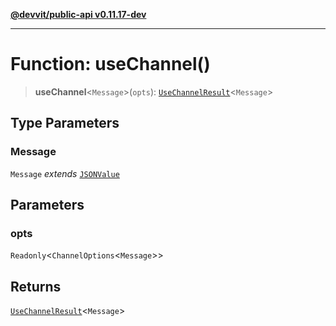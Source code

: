 [**@devvit/public-api v0.11.17-dev**](../README.md)

---

# Function: useChannel()

> **useChannel**\<`Message`\>(`opts`): [`UseChannelResult`](../type-aliases/UseChannelResult.md)\<`Message`\>

## Type Parameters

### Message

`Message` _extends_ [`JSONValue`](../type-aliases/JSONValue.md)

## Parameters

### opts

`Readonly`\<`ChannelOptions`\<`Message`\>\>

## Returns

[`UseChannelResult`](../type-aliases/UseChannelResult.md)\<`Message`\>
